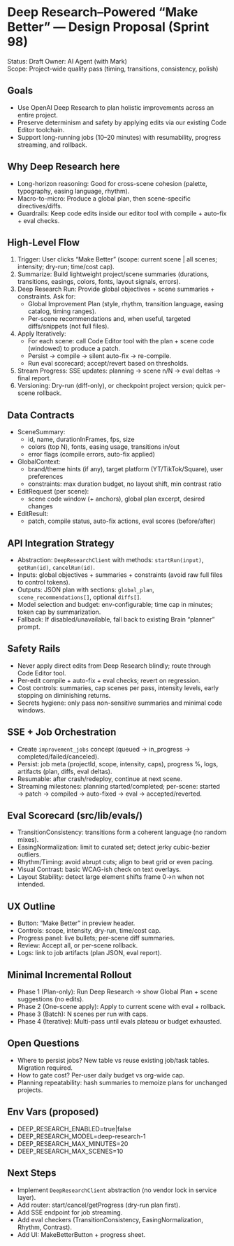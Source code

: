 # Deep Research–Powered “Make Better” — Design Proposal (Sprint 98)

Status: Draft
Owner: AI Agent (with Mark)  
Scope: Project-wide quality pass (timing, transitions, consistency, polish)

## Goals
- Use OpenAI Deep Research to plan holistic improvements across an entire project.
- Preserve determinism and safety by applying edits via our existing Code Editor toolchain.
- Support long-running jobs (10–20 minutes) with resumability, progress streaming, and rollback.

## Why Deep Research here
- Long-horizon reasoning: Good for cross-scene cohesion (palette, typography, easing language, rhythm).
- Macro-to-micro: Produce a global plan, then scene-specific directives/diffs.
- Guardrails: Keep code edits inside our editor tool with compile + auto-fix + eval checks.

## High-Level Flow
1) Trigger: User clicks “Make Better” (scope: current scene | all scenes; intensity; dry-run; time/cost cap).
2) Summarize: Build lightweight project/scene summaries (durations, transitions, easings, colors, fonts, layout signals, errors).
3) Deep Research Run: Provide global objectives + scene summaries + constraints. Ask for:
   - Global Improvement Plan (style, rhythm, transition language, easing catalog, timing ranges).
   - Per-scene recommendations and, when useful, targeted diffs/snippets (not full files).
4) Apply Iteratively:
   - For each scene: call Code Editor tool with the plan + scene code (windowed) to produce a patch.
   - Persist → compile → silent auto-fix → re-compile.
   - Run eval scorecard; accept/revert based on thresholds.
5) Stream Progress: SSE updates: planning → scene n/N → eval deltas → final report.
6) Versioning: Dry-run (diff-only), or checkpoint project version; quick per-scene rollback.

## Data Contracts
- SceneSummary:
  - id, name, durationInFrames, fps, size
  - colors (top N), fonts, easing usage, transitions in/out
  - error flags (compile errors, auto-fix applied)
- GlobalContext:
  - brand/theme hints (if any), target platform (YT/TikTok/Square), user preferences
  - constraints: max duration budget, no layout shift, min contrast ratio
- EditRequest (per scene):
  - scene code window (+ anchors), global plan excerpt, desired changes
- EditResult:
  - patch, compile status, auto-fix actions, eval scores (before/after)

## API Integration Strategy
- Abstraction: `DeepResearchClient` with methods: `startRun(input)`, `getRun(id)`, `cancelRun(id)`.
- Inputs: global objectives + summaries + constraints (avoid raw full files to control tokens).
- Outputs: JSON plan with sections: `global_plan`, `scene_recommendations[]`, optional `diffs[]`.
- Model selection and budget: env-configurable; time cap in minutes; token cap by summarization.
- Fallback: If disabled/unavailable, fall back to existing Brain “planner” prompt.

## Safety Rails
- Never apply direct edits from Deep Research blindly; route through Code Editor tool.
- Per-edit compile + auto-fix + eval checks; revert on regression.
- Cost controls: summaries, cap scenes per pass, intensity levels, early stopping on diminishing returns.
- Secrets hygiene: only pass non-sensitive summaries and minimal code windows.

## SSE + Job Orchestration
- Create `improvement_jobs` concept (queued → in_progress → completed/failed/canceled).
- Persist: job meta (projectId, scope, intensity, caps), progress %, logs, artifacts (plan, diffs, eval deltas).
- Resumable: after crash/redeploy, continue at next scene.
- Streaming milestones: planning started/completed; per-scene: started → patch → compiled → auto-fixed → eval → accepted/reverted.

## Eval Scorecard (src/lib/evals/)
- TransitionConsistency: transitions form a coherent language (no random mixes).
- EasingNormalization: limit to curated set; detect jerky cubic-bezier outliers.
- Rhythm/Timing: avoid abrupt cuts; align to beat grid or even pacing.
- Visual Contrast: basic WCAG-ish check on text overlays.
- Layout Stability: detect large element shifts frame 0→n when not intended.

## UX Outline
- Button: “Make Better” in preview header.
- Controls: scope, intensity, dry-run, time/cost cap.
- Progress panel: live bullets; per-scene diff summaries.
- Review: Accept all, or per-scene rollback.
- Logs: link to job artifacts (plan JSON, eval report).

## Minimal Incremental Rollout
- Phase 1 (Plan-only): Run Deep Research → show Global Plan + scene suggestions (no edits).
- Phase 2 (One-scene apply): Apply to current scene with eval + rollback.
- Phase 3 (Batch): N scenes per run with caps.
- Phase 4 (Iterative): Multi-pass until evals plateau or budget exhausted.

## Open Questions
- Where to persist jobs? New table vs reuse existing job/task tables. Migration required.
- How to gate cost? Per-user daily budget vs org-wide cap.
- Planning repeatability: hash summaries to memoize plans for unchanged projects.

## Env Vars (proposed)
- DEEP_RESEARCH_ENABLED=true|false
- DEEP_RESEARCH_MODEL=deep-research-1
- DEEP_RESEARCH_MAX_MINUTES=20
- DEEP_RESEARCH_MAX_SCENES=10

## Next Steps
- Implement `DeepResearchClient` abstraction (no vendor lock in service layer).
- Add router: start/cancel/getProgress (dry-run plan first).
- Add SSE endpoint for job streaming.
- Add eval checkers (TransitionConsistency, EasingNormalization, Rhythm, Contrast).
- Add UI: MakeBetterButton + progress sheet.

